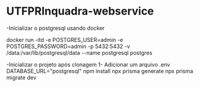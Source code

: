 # UTFPRInquadra-webservice

-Inicializar o postgresql usando docker

docker run -itd -e POSTGRES_USER=admin -e POSTGRES_PASSWORD=admin -p 5432:5432 -v /data:/var/lib/postgresql/data --name postgresql postgres


-Inicializar o projeto após clonagem
1- Adicionar um arquivo .env
DATABASE_URL="postgresql"
npm install
npx prisma generate
npx prisma migrate dev
